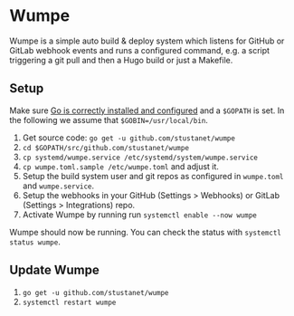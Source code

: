 # Wumpe

Wumpe is a simple auto build & deploy system which listens for GitHub or GitLab webhook events and runs a configured command, e.g. a script triggering a git pull and then a Hugo build or just a Makefile.

## Setup

Make sure [Go is correctly installed and configured](https://golang.org/doc/install) and a `$GOPATH` is set.
In the following we assume that `$GOBIN=/usr/local/bin`.

1. Get source code: `go get -u github.com/stustanet/wumpe`
2. `cd $GOPATH/src/github.com/stustanet/wumpe`
3. `cp systemd/wumpe.service /etc/systemd/system/wumpe.service`
4. `cp wumpe.toml.sample /etc/wumpe.toml` and adjust it.
5. Setup the build system user and git repos as configured in `wumpe.toml` and `wumpe.service`.
6. Setup the webhooks in your GitHub (Settings > Webhooks) or GitLab (Settings > Integrations) repo.
7. Activate Wumpe by running run `systemctl enable --now wumpe`

Wumpe should now be running. You can check the status with `systemctl status wumpe`.

## Update Wumpe

1. `go get -u github.com/stustanet/wumpe`
2. `systemctl restart wumpe`

